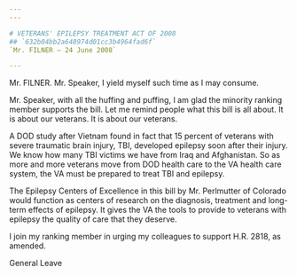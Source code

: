 ```yaml
---
---

# VETERANS' EPILEPSY TREATMENT ACT OF 2008
## `632b04bb2a648974d01cc3b4964fad6f`
`Mr. FILNER — 24 June 2008`

---
```



Mr. FILNER. Mr. Speaker, I yield myself such time as I may consume.

Mr. Speaker, with all the huffing and puffing, I am glad the minority 
ranking member supports the bill. Let me remind people what this bill 
is all about. It is about our veterans. It is about our veterans.

A DOD study after Vietnam found in fact that 15 percent of veterans 
with severe traumatic brain injury, TBI, developed epilepsy soon after 
their injury. We know how many TBI victims we have from Iraq and 
Afghanistan. So as more and more veterans move from DOD health care to 
the VA health care system, the VA must be prepared to treat TBI and 
epilepsy.

The Epilepsy Centers of Excellence in this bill by Mr. Perlmutter of 
Colorado would function as centers of research on the diagnosis, 
treatment and long-term effects of epilepsy. It gives the VA the tools 
to provide to veterans with epilepsy the quality of care that they 
deserve.

I join my ranking member in urging my colleagues to support H.R. 
2818, as amended.
















 General Leave
